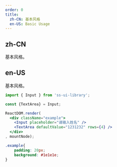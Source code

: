 ```yaml
---
order: 0
title:
  zh-CN: 基本风格
  en-US: Basic Usage
---
```


## zh-CN

基本风格。

## en-US

基本风格。

```jsx
import { Input } from 'ss-ui-library';

const {TextArea} = Input;

ReactDOM.render(
  <div className="example">
    <Input placeholder="请输入姓名" />
    <TextArea defaultValue="1231232" rows={4} />
  </div>
, mountNode);
```
```css
.example{
    padding: 20px;
    background: #1e1e1e;
}
```
<style>
.ss-input {
   margin-bottom: 20px;
}
</style>

